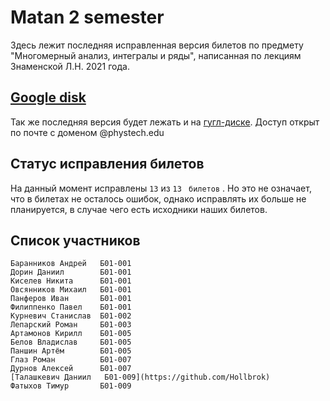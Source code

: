 # Matan 2 semester

Здесь лежит последняя исправленная версия билетов по предмету "Многомерный анализ, интегралы и ряды", написанная по лекциям Знаменской Л.Н. 2021 года.

## [Google disk](https://drive.google.com/drive/folders/1_gY-7t6iKheQz55qj45DWXTrIJeMKhG5?usp=sharing)

Так же последняя версия будет лежать и на [гугл-диске](https://drive.google.com/drive/folders/1_gY-7t6iKheQz55qj45DWXTrIJeMKhG5?usp=sharing). Доступ открыт по почте c доменом @phystech.edu

## Статус исправления билетов

На данный момент исправлены ```13``` из ```13``` ``` билетов``` . Но это не означает, что в билетах не осталось ошибок, однако исправлять их больше не планируется, в случае чего есть исходники наших билетов.

## Список участников

```
Баранников Андрей   Б01-001
Дорин Даниил        Б01-001
Киселев Никита      Б01-001
Овсянников Михаил   Б01-001
Панферов Иван       Б01-001
Филиппенко Павел    Б01-001
Курневич Станислав  Б01-002
Лепарский Роман     Б01-003
Артамонов Кирилл    Б01-005
Белов Владислав     Б01-005
Паншин Артём        Б01-005
Глаз Роман          Б01-007
Дурнов Алексей      Б01-007
[Талашкевич Даниил   Б01-009](https://github.com/Hollbrok)
Фатыхов Тимур       Б01-009
```
